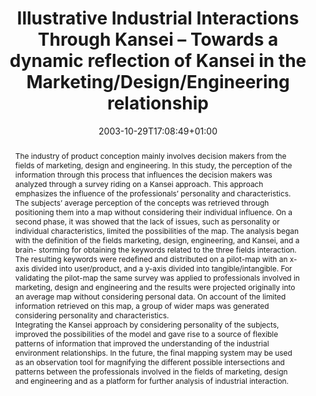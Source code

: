 ---
members: ["PLevy"]
slug: illustrative-industrial-interactions-through-kansei-towards-a-dynamic-reflection-of-kansei-in-the-Marketing-Design-Engineering-relationship
title: "Illustrative Industrial Interactions Through Kansei – Towards a dynamic reflection of Kansei in the Marketing/Design/Engineering relationship"
layout: publi
searchFilter: Publication
searchWeight: 8
publitype: inproceedings
subsection: conference
institution:
    heig: 1
    logo: UTC
    short: UTC
    name: "Université de Technologie de Compiègne"
    web: "https://www.utc.fr/"
chaire: false
date: 2003-10-29T17:08:49+01:00
citation:
    authors:
        1: ["Sanabria", "Jorge Carlos", "J.C."]
        2: ["Levy", "Pierre", "P."]
        3: ["Lee", "SungHee", "S.H."]
    year: 2003
    title: "Illustrative Industrial Interactions Through Kansei – Towards a dynamic reflection of Kansei in the Marketing/Design/Engineering relationship"
    editors:
        1: ["Aoki", "Hiroyuki", "H."]
    proceedings: "the Proceedings of 6th Asian Design International Conference - 6thADC"
    firstpage: "CD"
    publisher: ["University of Tsukuba", "Tsukuba, Japan"]
reference: "Sanabria, J.C., Lévy, P., & Lee, S.H. (2003). Illustrative Industrial Interactions Through Kansei – Towards a dynamic reflection of Kansei in the Marketing/Design/Engineering relationship. In H., Aoki (Eds.), the Proceedings of 6th Asian Design International Conference - 6thADC ([on CD]). Tsukuba, Japan: University of Tsukuba."
abstract: "The industry of product conception mainly involves decision makers from the fields of marketing, design and engineering. In this study, the perception of the information through this process that influences the decision makers was analyzed through a survey riding on a Kansei approach. This approach emphasizes the influence of the professionals’ personality and characteristics. The subjects’ average perception of the concepts was retrieved through positioning them into a map without considering their individual influence. On a second phase, it was showed that the lack of issues, such as personality or individual characteristics, limited the possibilities of the map. The analysis began with the definition of the fields marketing, design, engineering, and Kansei, and a brain- storming for obtaining the keywords related to the three fields interaction. The resulting keywords were redefined and distributed on a pilot-map with an x-axis divided into user/product, and a y-axis divided into tangible/intangible. For validating the pilot-map the same survey was applied to professionals involved in marketing, design and engineering and the results were projected originally into an average map without considering personal data. On account of the limited information retrieved on this map, a group of wider maps was generated considering personality and characteristics.<br/>Integrating the Kansei approach by considering personality of the subjects, improved the possibilities of the model and gave rise to a source of flexible patterns of information that improved the understanding of the industrial environment relationships. In the future, the final mapping system may be used as an observation tool for magnifying the different possible intersections and patterns between the professionals involved in the fields of marketing, design and engineering and as a platform for further analysis of industrial interaction."
link:
    1: ["paper", "paper", "https://1drv.ms/b/s!AnQx_v88q65Qv4QTDlCmBg3CGB-DKg?e=gCe3fh"]
---
